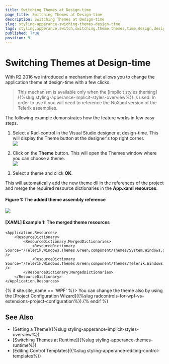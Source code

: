 ```yaml
---
title: Switching Themes at Design-time
page_title: Switching Themes at Design-time
description: Switching Themes at Design-time
slug: styling-apperance-swiching-themes-design-time
tags: styling,apperance,switch,switching,theme,themes,time,design,design-time,vs
published: True
position: 9
---
```


# Switching Themes at Design-time

With R2 2016 we introduced a mechanism that allows you to change the application theme at design-time with a few clicks.

> This mechanism is available only when the [implicit styles theming]({%slug styling-apperance-implicit-styles-overview%}) is used. In order to use it you will need to reference the NoXaml version of the Telerik assemblies. 

The following example demonstrates how the feature works in few easy steps.

1. Select a Rad-control in the Visual Studio designer at design-time. This will display the Theme button at the designer's top right corner.  
	![](images/styling-apperance-switching-themes-design-time-01.png)
	
2. Click on the __Theme__ button. This will open the Themes window where you can choose a theme.  
	![](images/styling-apperance-switching-themes-design-time-02.png)
	
3. Select a theme and click __OK__. 

This will automatically add the new theme dll in the references of the project and merge the required resource dictionaries in the __App.xaml resources__.

#### __Figure 1: The added theme assembly reference__
![](images/styling-apperance-switching-themes-design-time-03.png)

#### __[XAML] Example 1: The merged theme resources__
	<Application.Resources>
		<ResourceDictionary>
			<ResourceDictionary.MergedDictionaries>
				<ResourceDictionary Source="/Telerik.Windows.Themes.Green;component/Themes/System.Windows.xaml" />
				<ResourceDictionary Source="/Telerik.Windows.Themes.Green;component/Themes/Telerik.Windows.Controls.xaml" />
			</ResourceDictionary.MergedDictionaries>
		</ResourceDictionary>
	</Application.Resources>

{% if site.site_name == 'WPF' %}> You can change the theme also by using the [Project Configuration Wizard]({%slug radcontrols-for-wpf-vs-extensions-project-configuration%}).{% endif %}
	
## See Also
* [Setting a Theme]({%slug styling-apperance-implicit-styles-overview%})
* [Switching Themes at Runtime]({%slug styling-apperance-themes-runtime%})
* [Editing Control Templates]({%slug styling-apperance-editing-control-templates%})
